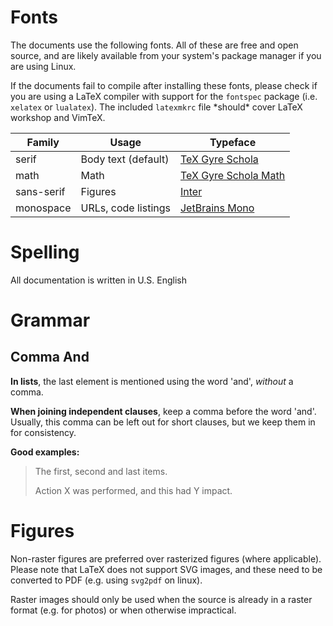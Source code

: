 # Fonts

The documents use the following fonts. All of these are free and open source,
and are likely available from your system's package manager if you are using
Linux.

If the documents fail to compile after installing these fonts, please check if
you are using a LaTeX compiler with support for the `fontspec` package (i.e.
`xelatex` or `lualatex`). The included `latexmkrc` file \*should\* cover LaTeX
workshop and VimTeX.

|Family|Usage|Typeface|
|-|-|-|
|serif|Body text (default)|[TeX Gyre Schola][texgyreschola]|
|math|Math|[TeX Gyre Schola Math][texgyreschola-math]|
|sans-serif|Figures|[Inter][inter]|
|monospace|URLs, code listings|[JetBrains Mono][jetbrains-mono]|

[inter]: https://rsms.me/inter
[texgyreschola]: https://www.gust.org.pl/projects/e-foundry/tex-gyre/schola/index_html
[texgyreschola-math]: https://www.gust.org.pl/projects/e-foundry/tg-math/download/index_html#Schola_Math
[jetbrains-mono]: https://www.jetbrains.com/lp/mono

# Spelling

All documentation is written in U.S. English

# Grammar

## Comma And

**In lists**, the last element is mentioned using the word 'and', *without* a
comma.

**When joining independent clauses**, keep a comma before the word 'and'.
Usually, this comma can be left out for short clauses, but we keep them in for
consistency.

**Good examples:**

> The first, second and last items.
>
> Action X was performed, and this had Y impact.

# Figures

Non-raster figures are preferred over rasterized figures (where applicable).
Please note that LaTeX does not support SVG images, and these need to be
converted to PDF (e.g. using `svg2pdf` on linux).

Raster images should only be used when the source is already in a raster format
(e.g. for photos) or when otherwise impractical.

